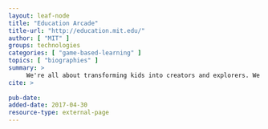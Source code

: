 ```yaml
---
layout: leaf-node
title: "Education Arcade"
title-url: "http://education.mit.edu/"
author: [ "MIT" ]
groups: technologies
categories: [ "game-based-learning" ]
topics: [ "biographies" ]
summary: >
     We're all about transforming kids into creators and explorers. We provide fun and accessible ways to explore real and virtual worlds, experiment with technology and use games to build math and science skills. The games, simulations and tools we develop in the Education Arcade are designed with the educator in mind. They use technology to create powerful learning environments in schools, in the home and in the community.
cite: >
     
pub-date: 
added-date: 2017-04-30
resource-type: external-page
---
```

